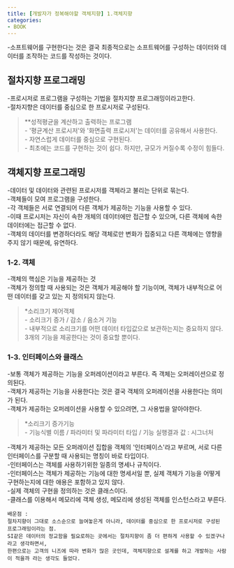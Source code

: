 ```yaml
---
title: [개발자가 정복해야할 객체지향] 1.객체지향
categories:
- BOOK
---
```

-소프트웨어를 구현한다는 것은 결국 최종적으로는 소프트웨어를 구성하는 데이터와 데이터를 조작하는 코드를 작성하는 것이다.
<br/>

## 절차지향 프로그래밍<br/>
-프로시저로 프로그램을 구성하는 기법을 절차지향 프로그래밍이라고한다.<br/>
-절차지향은 데이터를 중심으로 한 프로시저로 구성된다.<br/>
<blockquote>
**성적평균을 계산하고 출력하는 프로그램<br/>
- '평균계산 프로시저'와 '화면출력 프로시저'는 데이터를 공유해서 사용한다. <br/>
- 자연스럽게 데이터를 중심으로 구현된다.<br/>
- 최초에는 코드를 구현하는 것이 쉽다. 하지만, 규모가 커질수록 수정이 힘들다.<br/>
</blockquote>

## 객체지향 프로그래밍<br/>
-데이터 및 데이터와 관련된 프로시저를 객체라고 불리는 단위로 묶는다.<br/>
-객체들이 모여 프로그램을 구성한다.<br/>
-각 객체들은 서로 연결되어 다른 객체가 제공하는 기능을 사용할 수 있다.<br/>
-이때 프로시저는 자신이 속한 개체의 데이터에만 접근할 수 있으며, 다른 객체에 속한 데이터에는 접근할 수 없다.<br/>
-객체의 데이터를 변경하더라도 해당 객체로만 변화가 집중되고 다른 객체에는 영향을 주지 않기 때문에, 유연하다.<br/>

### 1-2. 객체<br/>
-객체의 핵심은 기능을 제공하는 것<br/>
-객체가 정의할 때 사용되는 것은 객체가 제공해야 할 기능이며, 객체가 내부적으로 어떤 데이터를 갖고 있는 지 정의되지 않는다.<br/>
<blockquote>
*소리크기 제어객체<br/>
- 소리크기 증가 / 감소 / 음소거 기능<br/>
- 내부적으로 소리크기를 어떤 데이터 타입값으로 보관하는지는 중요하지 않다. 3개의 기능을 제공한다는 것이 중요할 뿐이다.<br/>
</blockquote>

### 1-3. 인터페이스와 클래스<br/>
-보통 객체가 제공하는 기능을 오퍼레이션이라고 부른다. 즉 객체는 오퍼레이션으로 정의된다.<br/>
-객체가 제공하는 기능을 사용한다는 것은 결국 객체의 오퍼레이션을 사용한다는 의미가 된다.<br/>
-객체가 제공하는 오퍼레이션을 사용할 수 있으려면, 그 사용법을 알아야한다.<br/>
<blockquote>
*소리크기 증가기능<br/>
- 기능식별 이름 / 파라미터 및 파라미터 타입 / 기능 실행결과 값 : 시그너처<br/>
</blockquote>

-객체가 제공하는 모든 오퍼레이션 집합을 객체의 '인터페이스'라고 부르며, 서로 다른 인터페이스를 구분할 때 사용되는 명칭이 바로 타입이다.<br/>
-인터페이스는 객체를 사용하기위한 일종의 명세나 규칙이다.<br/>
-인터페이스는 객체가 제공하는 기능에 대한 명세서일 뿐, 실제 객체가 기능을 어떻게 구현하는지에 대한 애용은 포함하고 있지 않다.<br/>
-실제 객체의 구현을 정의하는 것은 클래스이다.<br/>
-클래스를 이용해서 메모리에 객체 생성, 메모리에 생성된 객체를 인스턴스라고 부른다.<br/>


	배운점 : 
    절차지향이 그대로 소스순으로 늘여놓은게 아니라, 데이터를 중심으로 한 프로시저로 구성된 프로그래밍이라는 점.
	SI같은 데이터의 정교함을 필요로하는 곳에서는 절차지향이 좀 더 편하게 사용할 수 있겠구나라고 생각하면서, 
    한편으로는 고객의 니즈에 따라 변화가 많은 곳인데, 객체지향으로 설계를 하고 개발하는 사람이 적을까 라는 생각도 들었다.